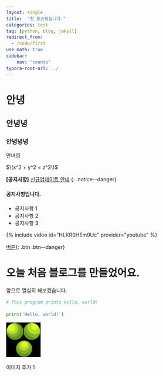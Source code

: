 ```yaml
---
layout: single
title:  "첫 포스팅입니다."
categories: test
tag: [python, blog, jekyll]
redirect_from: 
  - /code/first
use_math: true
sidebar:
    nav: "counts"
typora-root-url: ../
---
```


# 안녕

## 안녕녕

### 안녕녕녕

안녀영

$\(x^2 + y^2 = z^2\)$

**[공지사항]** [신규업데이트 안내](https://www.youtube.com/)
{: .notice--danger}

<div class="notice--success">
<h4>공지사항입니다.</h4>
<ul>
    <li>공지사항 1</li>
    <li>공지사항 2</li>
    <li>공지사항 3</li>
</ul>
</div>

{% include video id="HLKR0HEm9Uc" provider="youtube" %}

[버튼](https://youtube.com){: .btn .btn--danger}

# 오늘 처음 블로그를 만들었어요.

앞으로 열심히 해보겠습니다.





``` python
# This program prints Hello, world!

print('Hello, world!')
```

![Sprite-0005](/images/2024-04-04-first/Sprite-0005.jpg)

이미지 추가 1
